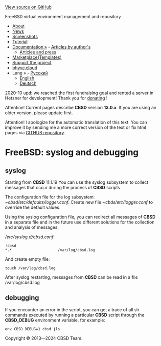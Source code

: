 [View source on GitHub](https://github.com/cbsd/cbsd)

FreeBSD virtual environment management and repository

- [About](http://www.convectix.com/en/about.html)
- [News](http://www.convectix.com/en/news.html)
- [Screenshots](http://www.convectix.com/en/screenshots.html)
- [Tutorial](http://www.convectix.com/en/tutorial.html)
- [Documentation »](http://www.convectix.com/en/docs.html)  - [Articles by author's](http://www.convectix.com/en/articles.html)
  - [Articles and press](http://www.convectix.com/en/press.html)
- [Marketplace(Templates)](https://marketplace.convectix.com)
- [Support the project](http://www.convectix.com/en/donate.html)
- [bhyve.cloud](http://www.convectix.com/en/bhyve-cloud.html)
- Lang »  - [Русский](http://www.convectix.com/ru/syslog.html)
  - [English](http://www.convectix.com/en/syslog.html)
  - [Deutsch](http://www.convectix.com/de/syslog.html)

2020-10 upd: we reached the first fundraising goal and rented a server in Hetzner for development! Thank you for [donating](https://www.patreon.com/clonos) !

Attention! Current pages describe **CBSD** version **13.0.x**. If you are using an older version, please update first.

Attention! I apologize for the automatic translation of this text. You can improve it by sending me a more correct version of the text or fix html pages via [GITHUB repository](https://github.com/cbsd/cbsd-wwwdoc).

# FreeBSD: syslog and debugging

## syslog

Starting from **CBSD** 11.1.19 You can use the syslog subsystem to collect messages that occur during the process of **CBSD** scripts

The configuration file for the log subsystem: _~cbsd/etc/defaults/logger.conf_. Create new file _~cbds/etc/logger.conf_ to override the default values.

Using the syslog configuration file, you can redirect all messages of **CBSD** in a separate file and in the future use different solutions for the collection and analysis of messages.

_/etc/syslog.d/cbsd.conf_:

```
!cbsd
*.*                     /var/log/cbsd.log

```

And create empty file:

```
touch /var/log/cbsd.log

```

After syslog restarting, messages from **CBSD** can be read in a file /var/log/cbsd.log

## debugging

If you encounter an error in the script, you can get a trace of all sh commands executed by running a particular **CBSD** script through the **CBSD\_DEBUG** environment variable, for example:

```
env CBSD_DEBUG=1 cbsd jls

```

Copyright © 2013—2024 CBSD Team.

